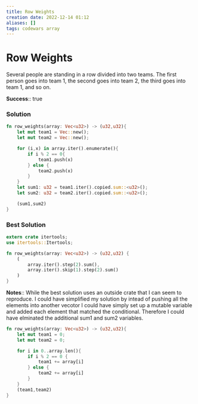 ```yaml
---
title: Row Weights
creation date: 2022-12-14 01:12
aliases: []
tags: codewars array
---
```

# Row Weights
Several people are standing in a row divided into two teams. The first person goes into team 1, the second goes into team 2, the third goes into team 1, and so on.

**Success**:: true

### Solution
```Rust
fn row_weights(array: Vec<u32>) -> (u32,u32){
	let mut team1 = Vec::new();
	let mut team2 = Vec::new();

	for (i,x) in array.iter().enumerate(){
		if i % 2 == 0{
			team1.push(x)
		} else {
			team2.push(x)
		}
	}
	let sum1: u32 = team1.iter().copied.sum::<u32>();
	let sum2: u32 = team2.iter().copied.sum::<u32>();

	(sum1,sum2)
}
```

### Best Solution
```Rust 
extern crate itertools;
use itertools::Itertools;

fn row_weights(array: Vec<u32>) -> (u32,u32) {
	(
		array.iter().step(2).sum(),
		array.iter().skip(1).step(2).sum()
	)
}
```

**Notes**:: While the best solution uses an outside crate that I can seem to reproduce. I could have simplified my solution by intead of pushing all the elements into another vecotor I could have simply set up a mutable variable and added each element that matched the conditional. Therefore I could have elminated the additional sum1 and sum2 variables.

```Rust
fn row_weights(array: Vec<u32>) -> (u32,u32){
	let mut team1 = 0;
	let mut team2 = 0;

	for i in 0..array.len(){
		if i % 2 == 0 {
			team1 += array[i]
		} else {
			team2 += array[i]
		}
	}
	(team1,team2)
}
```

